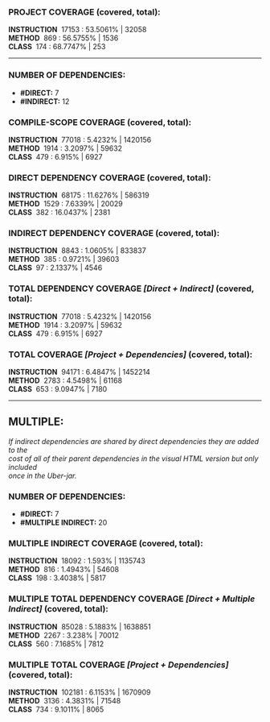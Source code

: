 ### PROJECT COVERAGE (covered, total):  
**INSTRUCTION** &nbsp;17153 : 53.5061% | 32058  
**METHOD** &nbsp;869 : 56.5755% | 1536  
**CLASS** &nbsp;174 : 68.7747% | 253  
  
----------------------------------------------------------------  
### **NUMBER OF DEPENDENCIES:**   
- **#DIRECT:** 7  
- **#INDIRECT:** 12  
### COMPILE-SCOPE COVERAGE (covered, total):  
**INSTRUCTION** &nbsp;77018 : 5.4232% | 1420156  
**METHOD** &nbsp;1914 : 3.2097% | 59632  
**CLASS** &nbsp;479 : 6.915% | 6927  
  
### DIRECT DEPENDENCY COVERAGE (covered, total):  
**INSTRUCTION** &nbsp;68175 : 11.6276% | 586319  
**METHOD** &nbsp;1529 : 7.6339% | 20029  
**CLASS** &nbsp;382 : 16.0437% | 2381  
  
### INDIRECT DEPENDENCY COVERAGE (covered, total):  
**INSTRUCTION** &nbsp;8843 : 1.0605% | 833837  
**METHOD** &nbsp;385 : 0.9721% | 39603  
**CLASS** &nbsp;97 : 2.1337% | 4546  
  
### TOTAL DEPENDENCY COVERAGE _[Direct + Indirect]_ (covered, total):  
**INSTRUCTION** &nbsp;77018 : 5.4232% | 1420156  
**METHOD** &nbsp;1914 : 3.2097% | 59632  
**CLASS** &nbsp;479 : 6.915% | 6927  
  
### TOTAL COVERAGE _[Project + Dependencies]_ (covered, total):  
**INSTRUCTION** &nbsp;94171 : 6.4847% | 1452214  
**METHOD** &nbsp;2783 : 4.5498% | 61168  
**CLASS** &nbsp;653 : 9.0947% | 7180  
  
----------------------------------------------------------------  
## MULTIPLE:  
_If indirect dependencies are shared by direct dependencies they are added to the  
cost of all of their parent dependencies in the visual HTML version but only included  
once in the Uber-jar._  
### **NUMBER OF DEPENDENCIES:**   
- **#DIRECT:** 7  
- **#MULTIPLE INDIRECT:** 20  
### MULTIPLE INDIRECT COVERAGE (covered, total):  
**INSTRUCTION** &nbsp;18092 : 1.593% | 1135743  
**METHOD** &nbsp;816 : 1.4943% | 54608  
**CLASS** &nbsp;198 : 3.4038% | 5817  
  
### MULTIPLE TOTAL DEPENDENCY COVERAGE _[Direct + Multiple Indirect]_ (covered, total):  
**INSTRUCTION** &nbsp;85028 : 5.1883% | 1638851  
**METHOD** &nbsp;2267 : 3.238% | 70012  
**CLASS** &nbsp;560 : 7.1685% | 7812  
  
### MULTIPLE TOTAL COVERAGE _[Project + Dependencies]_ (covered, total):  
**INSTRUCTION** &nbsp;102181 : 6.1153% | 1670909  
**METHOD** &nbsp;3136 : 4.3831% | 71548  
**CLASS** &nbsp;734 : 9.1011% | 8065  
